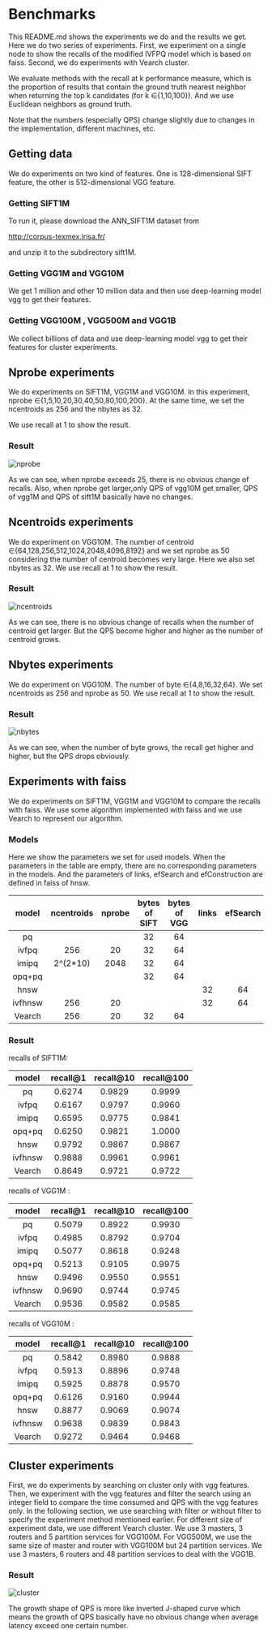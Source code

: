
# Benchmarks

This README.md shows the experiments we do and the results we get. Here we do two series of experiments. First, we experiment on a single node to show the recalls of the modified IVFPQ model which is based on faiss. Second, we do experiments with Vearch cluster.

We evaluate methods with the recall at k performance measure, which is the proportion of results that contain the ground truth nearest neighbor when returning the top k candidates (for k ∈{1,10,100}). And we use Euclidean neighbors as ground truth.

Note that the numbers (especially QPS) change slightly due to changes in the implementation, different machines, etc.

## Getting data

We do experiments on two kind of features. One is 128-dimensional SIFT feature, the other is 512-dimensional VGG feature.

### Getting SIFT1M

To run it, please download the ANN_SIFT1M dataset from

http://corpus-texmex.irisa.fr/

and unzip it to the subdirectory sift1M.

### Getting VGG1M and VGG10M

We get 1 million and other 10 million data  and then use deep-learning model vgg to get  their features. 

### Getting VGG100M , VGG500M and VGG1B

We collect billions of data and use deep-learning model vgg to get their features for cluster experiments.

## Nprobe experiments

We do experiments on SIFT1M, VGG1M and VGG10M. In this experiment, nprobe  ∈{1,5,10,20,30,40,50,80,100,200}. At the same time, we set  the ncentroids as 256 and the nbytes as 32.

We use recall at 1 to show the result.

### Result

![nprobe](/doc/img/benchs/nprobe.png)

As we can see, when nprobe exceeds 25, there is no obvious change of recalls. Also, when nprobe get larger,only QPS of vgg10M get smaller, QPS of vgg1M and QPS of sift1M  basically have no changes.

## Ncentroids experiments

We do experiment on VGG10M. The number of centroid ∈{64,128,256,512,1024,2048,4096,8192} and we set nprobe as 50 considering the  number of centroid becomes very large. Here we also set nbytes as 32. We use recall at 1 to show the result.

### Result

![ncentroids](/doc/img/benchs/ncentroids.png)

As we can see, there is no obvious change of recalls when the number of centroid get larger. But the QPS become higher and higher as the number of centroid grows.

## Nbytes experiments

We do experiment on VGG10M. The number of byte ∈{4,8,16,32,64}. We set ncentroids as 256 and nprobe as 50. We use recall at 1 to show the result.

### Result

![nbytes](/doc/img/benchs/nbytes.png)

As we can see, when the number of byte grows, the recall get higher and higher, but the QPS drops obviously.

## Experiments with faiss

We do experiments on SIFT1M, VGG1M and VGG10M to compare the recalls with faiss. We use some algorithm implemented with faiss and we use Vearch to represent our algorithm. 

### Models

Here we show the parameters we set for used models. When the parameters in the table are empty, there are no corresponding parameters in the models. And the parameters of links, efSearch and efConstruction are defined in faiss of hnsw.

|  model  | ncentroids | nprobe | bytes of SIFT | bytes of VGG | links | efSearch | efConstruction |
| :-----: | :--------: | :----: | :-----------: | :----------: | :---: | :------: | :------------: |
|   pq    |            |        |      32       |      64      |       |          |                |
|  ivfpq  |    256     |   20   |      32       |      64      |       |          |                |
|  imipq  |  2^(2*10)  |  2048  |      32       |      64      |       |          |                |
| opq+pq  |            |        |      32       |      64      |       |          |                |
|  hnsw   |            |        |               |              |  32   |    64    |       40       |
| ivfhnsw |    256     |   20   |               |              |  32   |    64    |       40       |
| Vearch  |    256     |   20   |      32       |      64      |       |          |                |

### Result

recalls of SIFT1M:

|  model  | recall@1 | recall@10 | recall@100 |
| :-----: | :------: | :-------: | :--------: |
|   pq    |  0.6274  |  0.9829   |   0.9999   |
|  ivfpq  |  0.6167  |  0.9797   |   0.9960   |
|  imipq  |  0.6595  |  0.9775   |   0.9841   |
| opq+pq  |  0.6250  |  0.9821   |   1.0000   |
|  hnsw   |  0.9792  |  0.9867   |   0.9867   |
| ivfhnsw |  0.9888  |  0.9961   |   0.9961   |
| Vearch  |  0.8649  |  0.9721   |   0.9722   |

recalls of VGG1M :

|  model  | recall@1 | recall@10 | recall@100 |
| :-----: | :------: | :-------: | :--------: |
|   pq    |  0.5079  |  0.8922   |   0.9930   |
|  ivfpq  |  0.4985  |  0.8792   |   0.9704   |
|  imipq  |  0.5077  |  0.8618   |   0.9248   |
| opq+pq  |  0.5213  |  0.9105   |   0.9975   |
|  hnsw   |  0.9496  |  0.9550   |   0.9551   |
| ivfhnsw |  0.9690  |  0.9744   |   0.9745   |
| Vearch  |  0.9536  |  0.9582   |   0.9585   |

recalls of VGG10M :

|  model  | recall@1 | recall@10 | recall@100 |
| :-----: | :------: | :-------: | :--------: |
|   pq    |  0.5842  |  0.8980   |   0.9888   |
|  ivfpq  |  0.5913  |  0.8896   |   0.9748   |
|  imipq  |  0.5925  |  0.8878   |   0.9570   |
| opq+pq  |  0.6126  |  0.9160   |   0.9944   |
|  hnsw   |  0.8877  |  0.9069   |   0.9074   |
| ivfhnsw |  0.9638  |  0.9839   |   0.9843   |
| Vearch  |  0.9272  |  0.9464   |   0.9468   |

## Cluster experiments

First, we do experiments by searching on cluster only with vgg features. Then, we experiment with the vgg features and filter the search using an integer field to compare the time consumed and QPS with the vgg features only. In the following section, we use searching with filter or without filter to specify the experiment method mentioned earlier. For different size of experiment data, we use different Vearch cluster. We use 3 masters, 3 routers and 5 partition services for VGG100M. For VGG500M, we use the same size of master and router with VGG100M but 24 partition services. We use 3 masters, 6 routers and 48 partition services to deal with the VGG1B.

### Result

![cluster](/doc/img/benchs/cluster.png)

The growth shape of QPS is more like inverted J-shaped curve which means the growth of QPS basically have no obvious change when average latency exceed one certain number. 
